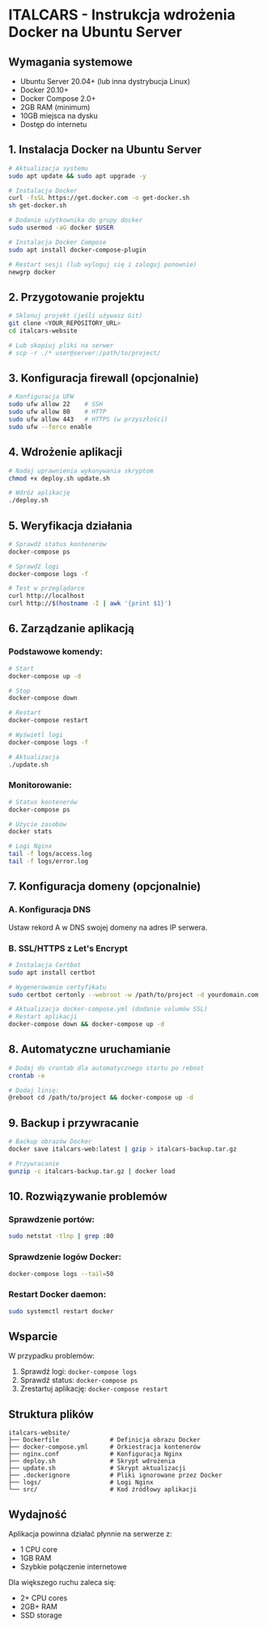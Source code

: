 
# ITALCARS - Instrukcja wdrożenia Docker na Ubuntu Server

## Wymagania systemowe

- Ubuntu Server 20.04+ (lub inna dystrybucja Linux)
- Docker 20.10+
- Docker Compose 2.0+
- 2GB RAM (minimum)
- 10GB miejsca na dysku
- Dostęp do internetu

## 1. Instalacja Docker na Ubuntu Server

```bash
# Aktualizacja systemu
sudo apt update && sudo apt upgrade -y

# Instalacja Docker
curl -fsSL https://get.docker.com -o get-docker.sh
sh get-docker.sh

# Dodanie użytkownika do grupy docker
sudo usermod -aG docker $USER

# Instalacja Docker Compose
sudo apt install docker-compose-plugin

# Restart sesji (lub wyloguj się i zaloguj ponownie)
newgrp docker
```

## 2. Przygotowanie projektu

```bash
# Sklonuj projekt (jeśli używasz Git)
git clone <YOUR_REPOSITORY_URL>
cd italcars-website

# Lub skopiuj pliki na serwer
# scp -r ./* user@server:/path/to/project/
```

## 3. Konfiguracja firewall (opcjonalnie)

```bash
# Konfiguracja UFW
sudo ufw allow 22    # SSH
sudo ufw allow 80    # HTTP
sudo ufw allow 443   # HTTPS (w przyszłości)
sudo ufw --force enable
```

## 4. Wdrożenie aplikacji

```bash
# Nadaj uprawnienia wykonywania skryptom
chmod +x deploy.sh update.sh

# Wdróż aplikację
./deploy.sh
```

## 5. Weryfikacja działania

```bash
# Sprawdź status kontenerów
docker-compose ps

# Sprawdź logi
docker-compose logs -f

# Test w przeglądarce
curl http://localhost
curl http://$(hostname -I | awk '{print $1}')
```

## 6. Zarządzanie aplikacją

### Podstawowe komendy:

```bash
# Start
docker-compose up -d

# Stop
docker-compose down

# Restart
docker-compose restart

# Wyświetl logi
docker-compose logs -f

# Aktualizacja
./update.sh
```

### Monitorowanie:

```bash
# Status kontenerów
docker-compose ps

# Użycie zasobów
docker stats

# Logi Nginx
tail -f logs/access.log
tail -f logs/error.log
```

## 7. Konfiguracja domeny (opcjonalnie)

### A. Konfiguracja DNS
Ustaw rekord A w DNS swojej domeny na adres IP serwera.

### B. SSL/HTTPS z Let's Encrypt
```bash
# Instalacja Certbot
sudo apt install certbot

# Wygenerowanie certyfikatu
sudo certbot certonly --webroot -w /path/to/project -d yourdomain.com

# Aktualizacja docker-compose.yml (dodanie volumów SSL)
# Restart aplikacji
docker-compose down && docker-compose up -d
```

## 8. Automatyczne uruchamianie

```bash
# Dodaj do crontab dla automatycznego startu po reboot
crontab -e

# Dodaj linię:
@reboot cd /path/to/project && docker-compose up -d
```

## 9. Backup i przywracanie

```bash
# Backup obrazów Docker
docker save italcars-web:latest | gzip > italcars-backup.tar.gz

# Przywracanie
gunzip -c italcars-backup.tar.gz | docker load
```

## 10. Rozwiązywanie problemów

### Sprawdzenie portów:
```bash
sudo netstat -tlnp | grep :80
```

### Sprawdzenie logów Docker:
```bash
docker-compose logs --tail=50
```

### Restart Docker daemon:
```bash
sudo systemctl restart docker
```

## Wsparcie

W przypadku problemów:
1. Sprawdź logi: `docker-compose logs`
2. Sprawdź status: `docker-compose ps`
3. Zrestartuj aplikację: `docker-compose restart`

## Struktura plików

```
italcars-website/
├── Dockerfile              # Definicja obrazu Docker
├── docker-compose.yml      # Orkiestracja kontenerów
├── nginx.conf              # Konfiguracja Nginx
├── deploy.sh               # Skrypt wdrożenia
├── update.sh               # Skrypt aktualizacji
├── .dockerignore           # Pliki ignorowane przez Docker
├── logs/                   # Logi Nginx
└── src/                    # Kod źródłowy aplikacji
```

## Wydajność

Aplikacja powinna działać płynnie na serwerze z:
- 1 CPU core
- 1GB RAM
- Szybkie połączenie internetowe

Dla większego ruchu zaleca się:
- 2+ CPU cores
- 2GB+ RAM
- SSD storage
